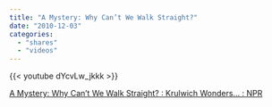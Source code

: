 ```yaml
---
title: "A Mystery: Why Can’t We Walk Straight?"
date: "2010-12-03"
categories:
  - "shares"
  - "videos"
---
```


{{< youtube dYcvLw_jkkk >}}

[A Mystery: Why Can’t We Walk Straight? : Krulwich Wonders… : NPR](http://www.npr.org/blogs/krulwich/2010/11/03/131050832/a-mystery-why-can-t-we-walk-straight)
